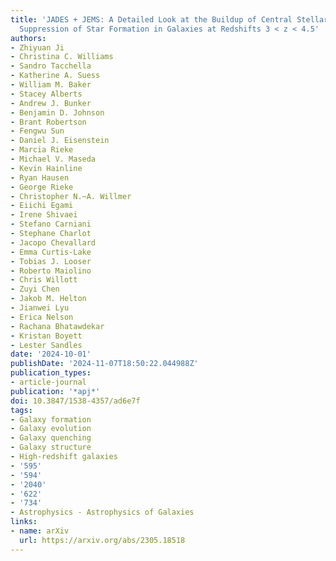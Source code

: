 ```yaml
---
title: 'JADES + JEMS: A Detailed Look at the Buildup of Central Stellar Cores and
  Suppression of Star Formation in Galaxies at Redshifts 3 < z < 4.5'
authors:
- Zhiyuan Ji
- Christina C. Williams
- Sandro Tacchella
- Katherine A. Suess
- William M. Baker
- Stacey Alberts
- Andrew J. Bunker
- Benjamin D. Johnson
- Brant Robertson
- Fengwu Sun
- Daniel J. Eisenstein
- Marcia Rieke
- Michael V. Maseda
- Kevin Hainline
- Ryan Hausen
- George Rieke
- Christopher N.~A. Willmer
- Eiichi Egami
- Irene Shivaei
- Stefano Carniani
- Stephane Charlot
- Jacopo Chevallard
- Emma Curtis-Lake
- Tobias J. Looser
- Roberto Maiolino
- Chris Willott
- Zuyi Chen
- Jakob M. Helton
- Jianwei Lyu
- Erica Nelson
- Rachana Bhatawdekar
- Kristan Boyett
- Lester Sandles
date: '2024-10-01'
publishDate: '2024-11-07T18:50:22.044988Z'
publication_types:
- article-journal
publication: '*apj*'
doi: 10.3847/1538-4357/ad6e7f
tags:
- Galaxy formation
- Galaxy evolution
- Galaxy quenching
- Galaxy structure
- High-redshift galaxies
- '595'
- '594'
- '2040'
- '622'
- '734'
- Astrophysics - Astrophysics of Galaxies
links:
- name: arXiv
  url: https://arxiv.org/abs/2305.18518
---
```

